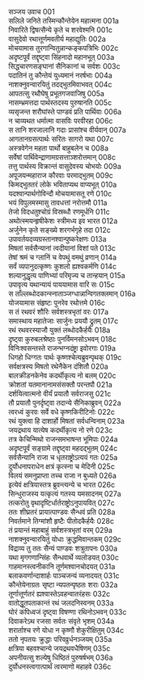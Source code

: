 सञ्जय उवाच	001  
सलिले जनिते तस्मिन्कौन्तेयेन महात्मना	001a  
निवारिते द्विषत्सैन्ये कृते च शरवेश्मनि	001c  
वासुदेवो रथात्तूर्णमवतीर्य महाद्युतिः	002a  
मोचयामास तुरगान्वितुन्नान्कङ्कपत्रिभिः	002c  
अदृष्टपूर्वं तद्दृष्ट्वा सिंहनादो महानभूत्	003a  
सिद्धचारणसङ्घानां सैनिकानां च सर्वशः	003c  
पदातिनं तु कौन्तेयं युध्यमानं नरर्षभाः	004a  
नाशक्नुवन्वारयितुं तदद्भुतमिवाभवत्	004c  
आपतत्सु रथौघेषु प्रभूतगजवाजिषु	005a  
नासम्भ्रमत्तदा पार्थस्तदस्य पुरुषानति	005c  
व्यसृजन्त शरौघांस्ते पाण्डवं प्रति पार्थिवाः	006a  
न चाव्यथत धर्मात्मा वासविः परवीरहा	006c  
स तानि शरजालानि गदाः प्रासांश्च वीर्यवान्	007a  
आगतानग्रसत्पार्थः सरितः सागरो यथा	007c  
अस्त्रवेगेन महता पार्थो बाहुबलेन च	008a  
सर्वेषां पार्थिवेन्द्राणामग्रसत्ताञ्शरोत्तमान्	008c  
तत्तु पार्थस्य विक्रान्तं वासुदेवस्य चोभयोः	009a  
अपूजयन्महाराज कौरवाः परमाद्भुतम्	009c  
किमद्भुततरं लोके भविताप्यथ वाप्यभूत्	010a  
यदश्वान्पार्थगोविन्दौ मोचयामासतू रणे	010c  
भयं विपुलमस्मासु तावधत्तां नरोत्तमौ	011a  
तेजो विदधतुश्चोग्रं विस्रब्धौ रणमूर्धनि	011c  
अथोत्स्मयन्हृषीकेशः स्त्रीमध्य इव भारत	012a  
अर्जुनेन कृते सङ्ख्ये शरगर्भगृहे तदा	012c  
उपावर्तयदव्यग्रस्तानश्वान्पुष्करेक्षणः	013a  
मिषतां सर्वसैन्यानां त्वदीयानां विशां पते	013c  
तेषां श्रमं च ग्लानिं च वेपथुं वमथुं व्रणान्	014a  
सर्वं व्यपानुदत्कृष्णः कुशलो ह्यश्वकर्मणि	014c  
शल्यानुद्धृत्य पाणिभ्यां परिमृज्य च तान्हयान्	015a  
उपावृत्य यथान्यायं पाययामास वारि सः	015c  
स ताँल्लब्धोदकान्स्नाताञ्जग्धान्नान्विगतक्लमान्	016a  
योजयामास संहृष्टः पुनरेव रथोत्तमे	016c  
स तं रथवरं शौरिः सर्वशस्त्रभृतां वरः	017a  
समास्थाय महातेजाः सार्जुनः प्रययौ द्रुतम्	017c  
रथं रथवरस्याजौ युक्तं लब्धोदकैर्हयैः	018a  
दृष्ट्वा कुरुबलश्रेष्ठाः पुनर्विमनसोऽभवन्	018c  
विनिःश्वसन्तस्ते राजन्भग्नदंष्ट्रा इवोरगाः	019a  
धिगहो धिग्गतः पार्थः कृष्णश्चेत्यब्रुवन्पृथक्	019c  
सर्वक्षत्रस्य मिषतो रथेनैकेन दंशितौ	020a  
बालक्रीडनकेनेव कदर्थीकृत्य नो बलम्	020c  
क्रोशतां यतमानानामसंसक्तौ परन्तपौ	021a  
दर्शयित्वात्मनो वीर्यं प्रयातौ सर्वराजसु	021c  
तौ प्रयातौ पुनर्दृष्ट्वा तदान्ये सैनिकाब्रुवन्	022a  
त्वरध्वं कुरवः सर्वे वधे कृष्णकिरीटिनोः	022c  
रथं युक्त्वा हि दाशार्हो मिषतां सर्वधन्विनाम्	023a  
जयद्रथाय यात्येष कदर्थीकृत्य नो रणे	023c  
तत्र केचिन्मिथो राजन्समभाषन्त भूमिपाः	024a  
अदृष्टपूर्वं सङ्ग्रामे तद्दृष्ट्वा महदद्भुतम्	024c  
सर्वसैन्यानि राजा च धृतराष्ट्रोऽत्ययं गतः	025a  
दुर्योधनापराधेन क्षत्रं कृत्स्ना च मेदिनी	025c  
विलयं समनुप्राप्ता तच्च राजा न बुध्यते	026a  
इत्येवं क्षत्रियास्तत्र ब्रुवन्त्यन्ये च भारत	026c  
सिन्धुराजस्य यत्कृत्यं गतस्य यमसादनम्	027a  
तत्करोतु वृथादृष्टिर्धार्तराष्ट्रोऽनुपायवित्	027c  
ततः शीघ्रतरं प्रायात्पाण्डवः सैन्धवं प्रति	028a  
निवर्तमाने तिग्मांशौ हृष्टैः पीतोदकैर्हयैः	028c  
तं प्रयान्तं महाबाहुं सर्वशस्त्रभृतां वरम्	029a  
नाशक्नुवन्वारयितुं योधाः क्रुद्धमिवान्तकम्	029c  
विद्राव्य तु ततः सैन्यं पाण्डवः शत्रुतापनः	030a  
यथा मृगगणान्सिंहः सैन्धवार्थे व्यलोडयत्	030c  
गाहमानस्त्वनीकानि तूर्णमश्वानचोदयत्	031a  
बलाकवर्णान्दाशार्हः पाञ्चजन्यं व्यनादयत्	031c  
कौन्तेयेनाग्रतः सृष्टा न्यपतन्पृष्ठतः शराः	032a  
तूर्णात्तूर्णतरं ह्यश्वास्तेऽवहन्वातरंहसः	032c  
वातोद्धूतपताकान्तं रथं जलदनिस्वनम्	033a  
घोरं कपिध्वजं दृष्ट्वा विषण्णा रथिनोऽभवन्	033c  
दिवाकरेऽथ रजसा सर्वतः संवृते भृशम्	034a  
शरार्ताश्च रणे योधा न कृष्णौ शेकुरीक्षितुम्	034c  
ततो नृपतयः क्रुद्धाः परिवव्रुर्धनञ्जयम्	035a  
क्षत्रिया बहवश्चान्ये जयद्रथवधैषिणम्	035c  
अपनीयत्सु शल्येषु धिष्ठितं पुरुषर्षभम्	036a  
दुर्योधनस्त्वगात्पार्थं त्वरमाणो महाहवे	036c  
